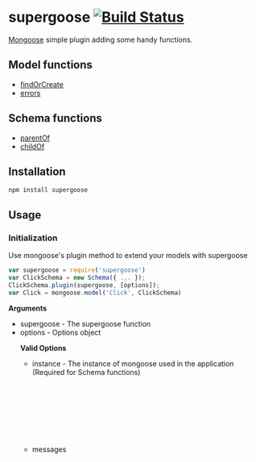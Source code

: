 supergoose [![Build Status](https://travis-ci.org/jamplify/supergoose.png)](https://travis-ci.org/jamplify/supergoose)
==================

[Mongoose](https://github.com/LearnBoost/mongoose) simple plugin adding some
handy functions.

## Model functions

* [findOrCreate](#findOrCreate)
* [errors](#errors)

## Schema functions

* [parentOf](#parentOf)
* [childOf](#childOf)

Installation
------------

`npm install supergoose`

Usage
-----

### Initialization
Use mongoose's plugin method to extend your models with supergoose

```javascript
var supergoose = require('supergoose')
var ClickSchema = new Schema({ ... });
ClickSchema.plugin(supergoose, [options]);
var Click = mongoose.model('Click', ClickSchema)
```

__Arguments__
* supergoose <Object> - The supergoose function
* options <Object> - Options object

__Valid Options__
* instance <Object> - The instance of mongoose used in the application (Required for Schema functions)
* messages <Object> - Object of custom messages (Required for errors function)

---------------------------------------

<a name="findOrCreate" />
### findOrCreate()

Adds find or create functionality to mongoose models. This is handy
for libraries like passport.js which require it

```javascript
Click.findOrCreate({ip: '127.0.0.1'}, function(err, doc) {});
Click.findOrCreate({ip: '127.0.0.1'}, {browser: 'Chrome'}, function(err, click) {})
```

__Arguments__
* query <Object> - Conditions with which to search for document
* [doc] <Object> - Document to insert if document not found
* [options] <Object>
* callback <Function>

__Valid Options__
* upsert <bool> - updates the object if it exists. Default: false

---------------------------------------

<a name="parentOf" />
### parentOf

Creates a one-to-many Relationship

```javascript
var supergoose = require('supergoose')
var mongoose = require('mongoose')

var ClickSchema = new Schema({ip: {type: String, required: true}, _user: {type: ObjectId}});
var UserSchema = new Schema({name: String})

UserSchema.plugin(supergoose, {instance: mongoose});
var Relationship = UserSchema.parentOf('Click', '_user')

```

__Arguments__
* modelName <String> - Name of child Model
* [myPath] <String> - Name of schema path

__Returns__
* Relationship

---------------------------------------

<a name="childOf" />
### childOf

Creates a many-to-one relationship

```javascript
var supergoose = require('supergoose')
var mongoose = require('mongoose')

var ClickSchema = new Schema({ip: {type: String, required: true});
var UserSchema = new Schema({name: String, _clicks: [{type: ObjectId}]})

ClickSchema.plugin(supergoose, {instance: mongoose});
ClickSchema.childOf('User', '_clicks')

var Click = mongoose.model('Click', ClickSchema);
var User = mongoose.model('User', UserSchema);

```

__Arguments__
* modelName <String> - Name of child Model
* [myPath] <String> - Name of schema path

__Returns__
* Relationship

---------------------------------------

<a name="errors" />
### errors

Parses the complex validation errors return from mongoose into a simple
array of messages to be displayed as flash messages or something similar

```javascript
var supergoose = require('supergoose')
var ClickSchema = new Schema({ip: {type: String, required: true}});
Click.plugin(supergoose, {messages: {'required': '%s is a required field'}});
var Click = mongoose.model('Click', ClickSchema);
```

The Click model now has an errors static method

```javascript
Click.create({}, function(err, click) {
  if(err) {
    Click.errors(err, function(messages) {
      console.log(messages);
      // outputs ['ip is a required field']
    })
  }
});
```
__Arguments__
* errors <Error> - error returned from mongoose command
* callback <Function>

License
-------

MIT License
